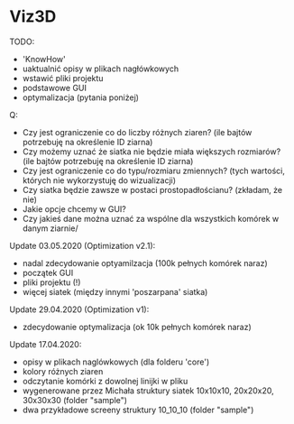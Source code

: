 # Viz3D
TODO:
 - 'KnowHow'
 - uaktualnić opisy w plikach nagłówkowych
 - wstawić pliki projektu
 - podstawowe GUI
 - optymalizacja (pytania poniżej)

Q:
 + Czy jest ograniczenie co do liczby różnych ziaren? (ile bajtów potrzebuję na określenie ID ziarna)
 + Czy możemy uznać że siatka nie będzie miała większych rozmiarów? (ile bajtów potrzebuję na określenie ID ziarna)
 + Czy jest ograniczenie co do typu/rozmiaru zmiennych? (tych wartości, których nie wykorzystuję do wizualizacji)
 + Czy siatka będzie zawsze w postaci prostopadłościanu? (zkładam, że nie)
 + Jakie opcje chcemy w GUI?
 + Czy jakieś dane można uznać za wspólne dla wszystkich komórek w danym ziarnie/


Update 03.05.2020 (Optimization v2.1):
 + nadal zdecydowanie optyamilzacja (100k pełnych komórek naraz)
 + początek GUI
 + pliki projektu (!)
 + więcej siatek (między innymi 'poszarpana' siatka)

Update 29.04.2020 (Optimization v1):
 + zdecydowanie optymalizacja (ok 10k pełnych komórek naraz)

Update 17.04.2020:
 + opisy w plikach naglówkowych (dla folderu 'core')
 + kolory różnych ziaren
 + odczytanie komórki z dowolnej linijki w pliku
 + wygenerowane przez Michała struktury siatek 10x10x10, 20x20x20, 30x30x30 (folder "sample")
 + dwa przykładowe screeny struktury 10_10_10 (folder "sample")
